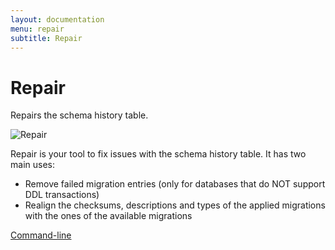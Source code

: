 ```yaml
---
layout: documentation
menu: repair
subtitle: Repair
---
```

# Repair

Repairs the schema history table.

![Repair](/assets/balsamiq/command-repair.png)

Repair is your tool to fix issues with the schema history table. It has two main uses:
- Remove failed migration entries (only for databases that do NOT support DDL transactions)
- Realign the checksums, descriptions and types of the applied migrations with the ones of the available migrations

<p class="next-steps">
    <a class="btn btn-primary" href="/v6/documentation/commandline/">Command-line <i class="fa fa-arrow-right"></i></a>
</p>
